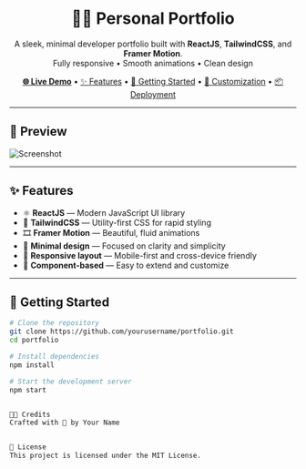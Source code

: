 <h1 align="center">🧑‍💻 Personal Portfolio</h1>

<p align="center">
  A sleek, minimal developer portfolio built with <b>ReactJS</b>, <b>TailwindCSS</b>, and <b>Framer Motion</b>.<br/>
  Fully responsive • Smooth animations • Clean design
</p>

<p align="center">
  <a href="https://your-portfolio-url.com"><strong>🌐 Live Demo</strong></a> •
  <a href="#features">✨ Features</a> •
  <a href="#getting-started">🚀 Getting Started</a> •
  <a href="#customization">🎨 Customization</a> •
  <a href="#deployment">📦 Deployment</a>
</p>

---

## 📸 Preview

![Screenshot](./screenshot.png)

---

## ✨ Features

- ⚛️ **ReactJS** — Modern JavaScript UI library
- 💨 **TailwindCSS** — Utility-first CSS for rapid styling
- 🎞️ **Framer Motion** — Beautiful, fluid animations
- 🧼 **Minimal design** — Focused on clarity and simplicity
- 📱 **Responsive layout** — Mobile-first and cross-device friendly
- 🧩 **Component-based** — Easy to extend and customize

---

## 🚀 Getting Started

```bash
# Clone the repository
git clone https://github.com/yourusername/portfolio.git
cd portfolio

# Install dependencies
npm install

# Start the development server
npm start


🧑‍🎨 Credits
Crafted with 💙 by Your Name


📝 License
This project is licensed under the MIT License.

```
